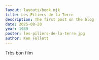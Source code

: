 ```yaml
---
layout: layouts/book.njk
title: Les Piliers de la Terre
description: The first post on the blog
date: 2025-08-20
year: 1989
poster: les-piliers-de-la-terre.jpg
author: Ken Follett
---
```

Très bon film
